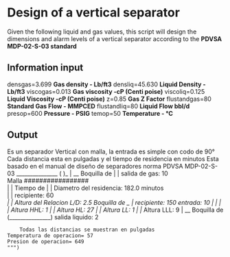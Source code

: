 # Design of a vertical separator

Given the following liquid and gas values, 
this script will design the dimensions and alarm levels of 
a vertical separator according to the **PDVSA MDP-02-S-03 standard**

## Information input
densgas=3.699 			**Gas density - Lb/ft3** 
densliq=45.630 		**Liquid Density - Lb/ft3**
viscogas=0.013 		**Gas viscosity -cP (Centi poise)**
viscoliq=0.125			**Liquid Viscosity -cP (Centi poise)**
z=0.85 						**Gas Z Factor**
flustandgas=80 			**Standard Gas Flow - MMPCED**
flustandliq=80 			**Liquid Flow bbl/d**
presop=600 				**Pressure - PSIG**
temop=50 					**Temperature - °C**

## Output

Es un separador Vertical con malla, la entrada es simple con codo de 90°
	Cada distancia esta en pulgadas y el tiempo de residencia en minutos
	Esta basado en el manual de diseño de separadores norma PDVSA MDP-02-S-03
			           _______________
			          (     	        )_
			          |		            __  Boquilla de 
			          |		            |   salida de gas: 10 	
		Malla	      #################    
			          |		            |		          Tiempo de
			          |		            |   Diametro del          residencia: 182.0  minutos 			
			          |		            |   recipiente: 60 	    	
			         _|		            |   Altura del            Relacion L/D: 2.5 
	Boquilla de  _			          |   recipiente: 150 
	entrada: 10  	|		            |
			          |		            |   Altura HHL: 1 
			          |		            |   Altura HL: 27 
			          |		            |   Altura LL: 1 
			          |		            |_  Altura LLL: 9 
			          |		            __  Boquilla de
			          (_______________)   salida liquido: 2 

		Todas las distancias se muestran en pulgadas
	Temperatura de operacion= 57 
	Presion de operacion= 649 
	""")   
